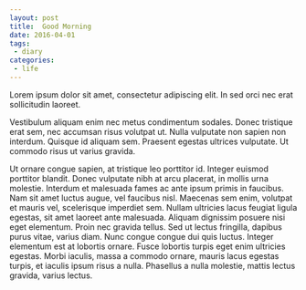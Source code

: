 ```yaml
---
layout: post
title:  Good Morning
date: 2016-04-01
tags: 
 - diary
categories:
 - life
---
```


Lorem ipsum dolor sit amet, consectetur adipiscing elit. In sed orci nec erat sollicitudin laoreet.
<!-- more --> 
Vestibulum aliquam enim nec metus condimentum sodales. Donec tristique erat sem, nec accumsan risus volutpat ut. Nulla vulputate non sapien non interdum. Quisque id aliquam sem. Praesent egestas ultrices vulputate. Ut commodo risus ut varius gravida.

Ut ornare congue sapien, at tristique leo porttitor id. Integer euismod porttitor blandit. Donec vulputate nibh at arcu placerat, in mollis urna molestie. Interdum et malesuada fames ac ante ipsum primis in faucibus. Nam sit amet luctus augue, vel faucibus nisl. Maecenas sem enim, volutpat et mauris vel, scelerisque imperdiet sem. Nullam ultricies lacus feugiat ligula egestas, sit amet laoreet ante malesuada. Aliquam dignissim posuere nisi eget elementum. Proin nec gravida tellus. Sed ut lectus fringilla, dapibus purus vitae, varius diam. Nunc congue congue dui quis luctus. Integer elementum est at lobortis ornare. Fusce lobortis turpis eget enim ultricies egestas. Morbi iaculis, massa a commodo ornare, mauris lacus egestas turpis, et iaculis ipsum risus a nulla. Phasellus a nulla molestie, mattis lectus gravida, varius lectus.